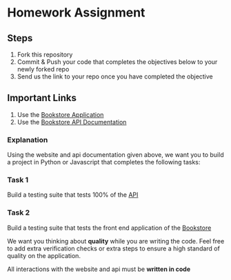 # Homework Assignment

## Steps
1. Fork this repository
2. Commit & Push your code that completes the objectives below to your newly forked repo
3. Send us the link to your repo once you have completed the objective

## Important Links
1. Use the [Bookstore Application](https://demoqa.com/books)
2. Use the [Bookstore API Documentation](https://demoqa.com/swagger/)
    
### Explanation
Using the website and api documentation given above, we want you to build a project in Python or Javascript that completes the following tasks:

  ### Task 1
  Build a testing suite that tests 100% of the [API](https://demoqa.com/swagger/)

  ### Task 2
  Build a testing suite that tests the front end application of the [Bookstore](https://demoqa.com/books)

We want you thinking about **quality** while you are writing the code. Feel free to add extra verification checks or extra steps to ensure a high standard of quality on the application. 

All interactions with the website and api must be **written in code**

